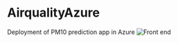 # AirqualityAzure
Deployment of PM10 prediction app in Azure
![Front end](https://imgur.com/a/4BSxtZG.png)

